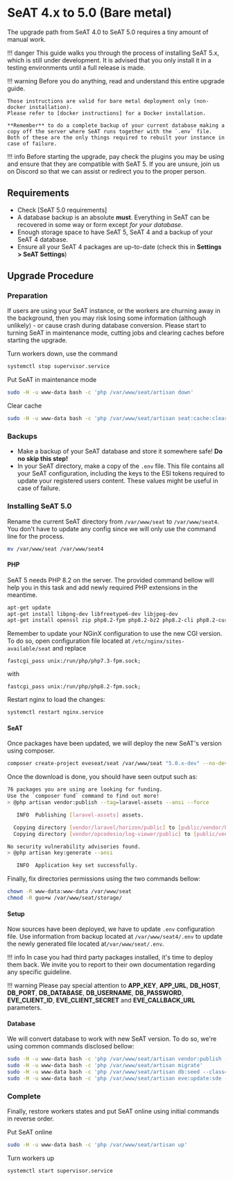 # SeAT 4.x to 5.0 (Bare metal)

The upgrade path from SeAT 4.0 to SeAT 5.0 requires a tiny amount of manual work.

!!! danger
    This guide walks you through the process of installing SeAT 5.x, which is still under development. It is advised that you only install it in a testing environments until a full release is made.

!!! warning
    Before you do anything, read and understand this entire upgrade guide.

    Those instructions are valid for bare metal deployment only (non-docker installation).
    Please refer to [docker instructions] for a Docker installation.

    **Remember** to do a complete backup of your current database making a copy off the server where SeAT runs together with the `.env` file. Both of these are the only things required to rebuilt your instance in case of failure.

!!! info
    Before starting the upgrade, pay check the plugins you may be using and ensure that they are compatible with SeAT 5. If you are unsure, join us on Discord so that we can assist or redirect you to the proper person.


## Requirements

- Check [SeAT 5.0 requirements]
- A database backup is an absolute **must**. Everything in SeAT can be recovered in some way or form except *for your database*.
- Enough storage space to have SeAT 5, SeAT 4 and a backup of your SeAT 4 database.
- Ensure all your SeAT 4 packages are up-to-date (check this in **Settings > SeAT Settings**)

## Upgrade Procedure

### Preparation

If users are using your SeAT instance, or the workers are churning away in the background, then you may risk losing some information (although unlikely) - or cause crash during database conversion.
Please start to turning SeAT in maintenance mode, cutting jobs and clearing caches before starting the upgrade.

Turn workers down, use the command

```bash linenums="1"
systemctl stop supervisor.service
```

Put SeAT in maintenance mode

```bash linenums="1"
sudo -H -u www-data bash -c 'php /var/www/seat/artisan down'
```

Clear cache

```bash linenums="1"
sudo -H -u www-data bash -c 'php /var/www/seat/artisan seat:cache:clear'
```

### Backups

- Make a backup of your SeAT database and store it somewhere safe! **Do no skip this step!**
- In your SeAT directory, make a copy of the `.env` file.
  This file contains all your SeAT configuration, including the keys to the ESI tokens required to update your registered users content.
  These values might be useful in case of failure.

### Installing SeAT 5.0

Rename the current SeAT directory from `/var/www/seat` to `/var/www/seat4`.
You don't have to update any config since we will only use the command line for the process.

```bash linenums="1"
mv /var/www/seat /var/www/seat4
```

#### PHP

SeAT 5 needs PHP 8.2 on the server.
The provided command bellow will help you in this task and add newly required PHP extensions in the meantime.

```bash linenums="1"
apt-get update
apt-get install libpng-dev libfreetype6-dev libjpeg-dev
apt-get install openssl zip php8.2-fpm php8.2-bz2 php8.2-cli php8.2-curl php8.2-dom php8.2-gd php8.2-gmp php8.2-intl php8.2-mbstring php8.2-mysql php8.2-opcache php8.2-redis php8.2-zip
```

Remember to update your NGinX configuration to use the new CGI version. To do so, open configuration file located at `/etc/nginx/sites-available/seat` and replace

```text
fastcgi_pass unix:/run/php/php7.3-fpm.sock;
```

with

```text
fastcgi_pass unix:/run/php/php8.2-fpm.sock;
```

Restart nginx to load the changes:

```bash linenums="1"
systemctl restart nginx.service
```

#### SeAT

Once packages have been updated, we will deploy the new SeAT's version using composer.

```bash linenums="1"
composer create-project eveseat/seat /var/www/seat "5.0.x-dev" --no-dev --no-interaction
```

Once the download is done, you should have seen output such as:

```bash linenums="1"
76 packages you are using are looking for funding.
Use the `composer fund` command to find out more!
> @php artisan vendor:publish --tag=laravel-assets --ansi --force

   INFO  Publishing [laravel-assets] assets.  

  Copying directory [vendor/laravel/horizon/public] to [public/vendor/horizon]  DONE
  Copying directory [vendor/opcodesio/log-viewer/public] to [public/vendor/log-viewer]  DONE

No security vulnerability advisories found.
> @php artisan key:generate --ansi

   INFO  Application key set successfully.  

```

Finally, fix directories permissions using the two commands bellow:

```bash linenums="1"
chown -R www-data:www-data /var/www/seat
chmod -R guo+w /var/www/seat/storage/
```

#### Setup

Now sources have been deployed, we have to update `.env` configuration file.
Use information from backup located at `/var/www/seat4/.env` to update the newly generated file located at`/var/www/seat/.env`.

!!! info
In case you had third party packages installed, it's time to deploy them back.
We invite you to report to their own documentation regarding any specific guideline.

!!! warning
Please pay special attention to **APP_KEY**, **APP_URL**, **DB_HOST**, **DB_PORT**, **DB_DATABASE**, **DB_USERNAME**,
**DB_PASSWORD**, **EVE_CLIENT_ID**, **EVE_CLIENT_SECRET** and **EVE_CALLBACK_URL** parameters.

#### Database

We will convert database to work with new SeAT version. To do so, we're using common commands disclosed bellow:

```bash linenums="1"
sudo -H -u www-data bash -c 'php /var/www/seat/artisan vendor:publish --force --all'
sudo -H -u www-data bash -c 'php /var/www/seat/artisan migrate'
sudo -H -u www-data bash -c 'php /var/www/seat/artisan db:seed --class=Seat\\Services\\Database\\Seeders\\PluginDatabaseSeeder'
sudo -H -u www-data bash -c 'php /var/www/seat/artisan eve:update:sde --force'
```

### Complete

Finally, restore workers states and put SeAT online using initial commands in reverse order.

Put SeAT online

```bash linenums="1"
sudo -H -u www-data bash -c 'php /var/www/seat/artisan up'
```

Turn workers up

```bash linenums="1"
systemctl start supervisor.service
```

[SeAT 4.0 requirements]: ../../installation/requirements.md
[docker instructions]: docker.md